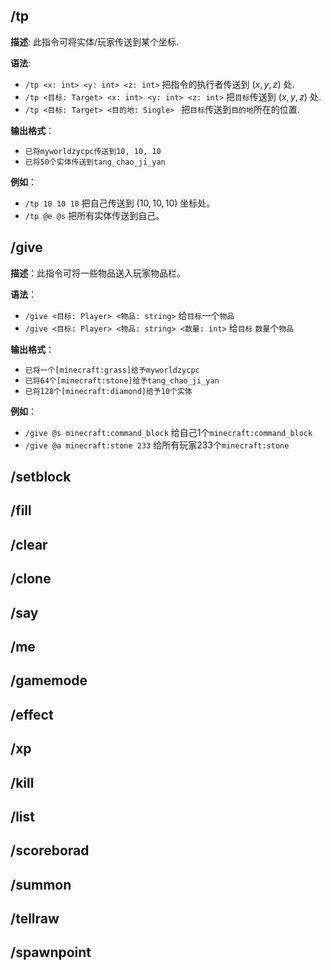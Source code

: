 ## **/tp**

**描述**: 此指令可将实体/玩家传送到某个坐标.

**语法**:

- `/tp <x: int> <y: int> <z: int>` 把指令的执行者传送到 $(x,y,z)$ 处.
- `/tp <目标: Target> <x: int> <y: int> <z: int>` 把`目标`传送到 $(x,y,z)$ 处.
- `/tp <目标: Target> <目的地: Single> ` 把`目标`传送到`目的地`所在的位置.

**输出格式**：

- `已将myworldzycpc传送到10, 10, 10`
- `已将50个实体传送到tang_chao_ji_yan`

**例如**：

- `/tp 10 10 10` 把自己传送到 $(10,10,10)$ 坐标处。
- `/tp @e @s` 把所有实体传送到自己。

## **/give**

**描述**：此指令可将一些物品送入玩家物品栏。

**语法**：

- `/give <目标: Player> <物品: string>` 给`目标`一个`物品`
- `/give <目标: Player> <物品: string> <数量: int>` 给`目标` `数量`个`物品`

**输出格式**：

- `已将一个[minecraft:grass]给予myworldzycpc`
- `已将64个[minecraft:stone]给予tang_chao_ji_yan`
- `已将128个[minecraft:diamond]给予10个实体`

**例如**：

- `/give @s minecraft:command_block` 给自己1个`minecraft:command_block`
- `/give @a minecraft:stone 233` 给所有玩家233个`minecraft:stone`

## **/setblock**
## **/fill**
## **/clear**
## **/clone**
## **/say**
## **/me**
## **/gamemode**
## **/effect**
## **/xp**
## **/kill**
## **/list**
## **/scoreborad**
## **/summon**
## **/tellraw**
## **/spawnpoint**